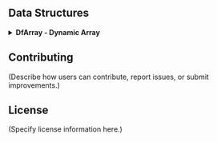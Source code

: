 ## Data Structures

<details>
  <summary><strong>DfArray - Dynamic Array</strong></summary>

## Overview
DfArray is a lightweight, dynamic array that provides high-level control over memory management and data structures. It features automatic resizing, bounds-checked element access, and support for mapping functions over elements.

## Features
- **Dynamic resizing**: Automatically expands when elements are added.
- **Bounds checking**: Prevents out-of-bounds access with safe error handling.
- **Generic storage**: Supports any data type via `void *` and configurable element sizes.
- **Push/pop operations**: Similar to JavaScript arrays.
- **Functional mapping**: Apply functions to all elements.

## Installation
To use DfArray in your project, include `df_array.h` and link with the corresponding source files. Example:
```sh
# Example compilation
gcc -o my_program my_program.c src/df_array.c -Iincludes
```

## Usage
### Creating and Destroying an Array
```c
DfArray *array = DfArray_Create(sizeof(int), 10);
DfArray_Destroy(array);
```

### Adding and Removing Elements
```c
int value = 42;
DfArray_Push(array, &value);
int popped;
DfArray_Pop(array, &popped);
printf("Popped value: %d\n", popped);
```

### Accessing Elements Safely
```c
int retrieved;
DfArray_Get(array, 0, &retrieved);
printf("Retrieved value: %d\n", retrieved);
```

### Applying a Function to All Elements
```c
void printInt(void *item) {
    printf("%d\n", *(int *)item);
}
DfArray_Map(array, printInt);
```

## API Reference
### `DfArray* DfArray_Create(size_t elem_size, size_t initial_capacity)`
Allocates a new dynamic array.

### `void DfArray_Destroy(DfArray* array)`
Frees memory associated with the array.

### `void DfArray_Push(DfArray* array, void *value)`
Adds an element to the end, resizing if needed.

### `void DfArray_Pop(DfArray *array, void *dest)`
Removes and retrieves the last element.

### `void DfArray_Get(DfArray *array, size_t index, void *dest)`
Retrieves an element with bounds checking.

### `void DfArray_Map(DfArray *array, void (*func)(void *))`
Applies a function to each element.
</details>

## Contributing
(Describe how users can contribute, report issues, or submit improvements.)

## License
(Specify license information here.)

